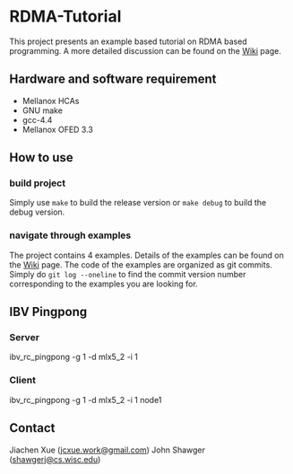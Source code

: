 # RDMA-Tutorial
This project presents an example based tutorial on RDMA based programming. A more detailed 
discussion can be found on the [Wiki](https://github.com/jcxue/RDMA-Tutorial/wiki) page.

## Hardware and software requirement
 * Mellanox HCAs
 * GNU make
 * gcc-4.4
 * Mellanox OFED 3.3

## How to use

### build project
Simply use ```make``` to build the release version or ```make debug``` to build the 
debug version.

### navigate through examples
The project contains 4 examples. Details of the examples can be found on the 
[Wiki](https://github.com/jcxue/RDMA-Tutorial/wiki) page. The code of the examples
are organized as git commits. Simply do ```git log --oneline``` to find the commit version number 
corresponding to the examples you are looking for.

## IBV Pingpong
### Server
ibv_rc_pingpong -g 1 -d mlx5_2 -i 1

### Client
ibv_rc_pingpong -g 1 -d mlx5_2 -i 1 node1

## Contact

Jiachen Xue (jcxue.work@gmail.com)
John Shawger (shawgerj@cs.wisc.edu)
